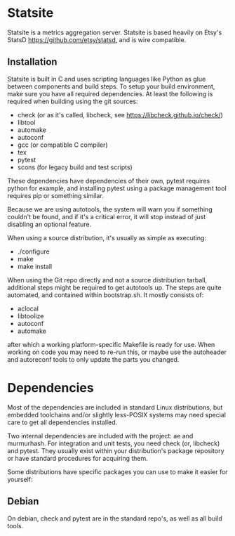 Statsite
========

Statsite is a metrics aggregation server. Statsite is based heavily
on Etsy's StatsD <https://github.com/etsy/statsd>, and is wire compatible.

Installation
------------

Statsite is built in C and uses scripting languages like Python as glue between
components and build steps. To setup your build environment, make sure you
have all required dependencies. At least the following is required when building
using the git sources:

- check (or as it's called, libcheck, see https://libcheck.github.io/check/)
- libtool
- automake
- autoconf
- gcc (or compatible C compiler)
- tex
- pytest
- scons (for legacy build and test scripts)

These dependencies have dependencies of their own, pytest requires python for
example, and installing pytest using a package management tool requires pip or
something similar.

Because we are using autotools, the system will warn you if something couldn't be
found, and if it's a critical error, it will stop instead of just disabling an
optional feature.

When using a source distribution, it's usually as simple as executing:

- ./configure
- make
- make install

When using the Git repo directly and not a source distribution tarball, additional
steps might be required to get autotools up. The steps are quite automated,
and contained within bootstrap.sh. It mostly consists of:

- aclocal
- libtoolize
- autoconf
- automake

after which a working platform-specific Makefile is ready for use. When working on
code you may need to re-run this, or maybe use the autoheader and autoreconf tools
to only update the parts you changed.


Dependencies
============

Most of the dependencies are included in standard Linux distributions,
but embedded toolchains and/or slightly less-POSIX systems may need special care
to get all dependencies installed.

Two internal dependencies are included with the project: ae and murmurhash.
For integration and unit tests, you need check (or, libcheck) and pytest. They
usually exist within your distribution's package repository or have standard
procedures for acquiring them.

Some distributions have specific packages you can use to make it easier for yourself:

Debian
------

On debian, check and pytest are in the standard repo's, as well as all build tools.
